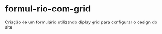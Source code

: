 # formul-rio-com-grid
Criação de um formulário utilizando diplay grid para configurar o design do site
